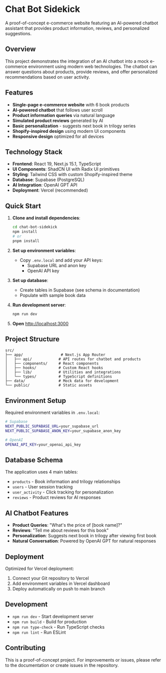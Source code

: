 # Chat Bot Sidekick

A proof-of-concept e-commerce website featuring an AI-powered chatbot assistant that provides product information, reviews, and personalized suggestions.

## Overview

This project demonstrates the integration of an AI chatbot into a mock e-commerce environment using modern web technologies. The chatbot can answer questions about products, provide reviews, and offer personalized recommendations based on user activity.

## Features

- **Single-page e-commerce website** with 6 book products
- **AI-powered chatbot** that follows user scroll
- **Product information queries** via natural language
- **Simulated product reviews** generated by AI
- **Basic personalization** - suggests next book in trilogy series
- **Shopify-inspired design** using modern UI components
- **Responsive design** optimized for all devices

## Technology Stack

- **Frontend**: React 19, Next.js 15.1, TypeScript
- **UI Components**: ShadCN UI with Radix UI primitives
- **Styling**: Tailwind CSS with custom Shopify-inspired theme
- **Database**: Supabase (PostgreSQL)
- **AI Integration**: OpenAI GPT API
- **Deployment**: Vercel (recommended)

## Quick Start

1. **Clone and install dependencies**:
   ```bash
   cd chat-bot-sidekick
   npm install
   # or
   pnpm install
   ```

2. **Set up environment variables**:
   - Copy `.env.local` and add your API keys:
     - Supabase URL and anon key
     - OpenAI API key

3. **Set up database**:
   - Create tables in Supabase (see schema in documentation)
   - Populate with sample book data

4. **Run development server**:
   ```bash
   npm run dev
   ```

5. **Open** [http://localhost:3000](http://localhost:3000)

## Project Structure

```
src/
├── app/                 # Next.js App Router
│   ├── api/            # API routes for chatbot and products
│   ├── components/     # React components
│   ├── hooks/          # Custom React hooks
│   ├── lib/            # Utilities and integrations
│   └── types/          # TypeScript definitions
├── data/               # Mock data for development
└── public/             # Static assets
```

## Environment Setup

Required environment variables in `.env.local`:

```bash
# Supabase
NEXT_PUBLIC_SUPABASE_URL=your_supabase_url
NEXT_PUBLIC_SUPABASE_ANON_KEY=your_supabase_anon_key

# OpenAI
OPENAI_API_KEY=your_openai_api_key
```

## Database Schema

The application uses 4 main tables:
- `products` - Book information and trilogy relationships
- `users` - User session tracking
- `user_activity` - Click tracking for personalization
- `reviews` - Product reviews for AI responses

## AI Chatbot Features

- **Product Queries**: "What's the price of [book name]?"
- **Reviews**: "Tell me about reviews for this book"
- **Personalization**: Suggests next book in trilogy after viewing first book
- **Natural Conversation**: Powered by OpenAI GPT for natural responses

## Deployment

Optimized for Vercel deployment:

1. Connect your Git repository to Vercel
2. Add environment variables in Vercel dashboard
3. Deploy automatically on push to main branch

## Development

- `npm run dev` - Start development server
- `npm run build` - Build for production
- `npm run type-check` - Run TypeScript checks
- `npm run lint` - Run ESLint

## Contributing

This is a proof-of-concept project. For improvements or issues, please refer to the documentation or create issues in the repository.

